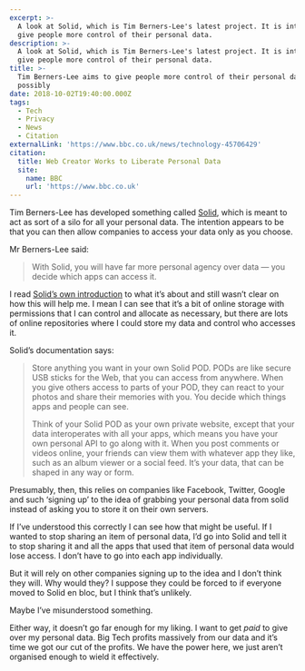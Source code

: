 ```yaml
---
excerpt: >-
  A look at Solid, which is Tim Berners-Lee's latest project. It is intended to
  give people more control of their personal data.
description: >-
  A look at Solid, which is Tim Berners-Lee's latest project. It is intended to
  give people more control of their personal data.
title: >-
  Tim Berners-Lee aims to give people more control of their personal data,
  possibly
date: 2018-10-02T19:40:00.000Z
tags:
  - Tech
  - Privacy
  - News
  - Citation
externalLink: 'https://www.bbc.co.uk/news/technology-45706429'
citation:
  title: Web Creator Works to Liberate Personal Data
  site:
    name: BBC
    url: 'https://www.bbc.co.uk'
---
```

Tim Berners-Lee has developed something called [Solid](https://solid.inrupt.com), which is meant to act as sort of a silo for all your personal data. The intention appears to be that you can then allow companies to access your data only as you choose.

Mr Berners-Lee said:

> With Solid, you will have far more personal agency over data — you decide which apps can access it.  

I read [Solid’s own introduction](https://solid.inrupt.com/about) to what it’s about and still wasn’t clear on how this will help me. I mean I can see that it’s a bit of online storage with permissions that I can control and allocate as necessary, but there are lots of online repositories where I could store my data and control who accesses it.

Solid’s documentation says:

> Store anything you want in your own Solid POD. PODs are like secure USB sticks for the Web, that you can access from anywhere. When you give others access to parts of your POD, they can react to your photos and share their memories with you. You decide which things apps and people can see.  
>   
> Think of your Solid POD as your own private website, except that your data interoperates with all your apps, which means you have your own personal API to go along with it. When you post comments or videos online, your friends can view them with whatever app they like, such as an album viewer or a social feed. It’s your data, that can be shaped in any way or form.  

Presumably, then, this relies on companies like Facebook, Twitter, Google and such ‘signing up’ to the idea of grabbing your personal data from solid instead of asking you to store it on their own servers. 

If I’ve understood this correctly I can see how that might be useful. If I wanted to stop sharing an item of personal data, I’d go into Solid and tell it to stop sharing it and all the apps that used that item of personal data would lose access. I don’t have to go into each app individually.

But it will rely on other companies signing up to the idea and I don’t think they will. Why would they? I suppose they could be forced to if everyone moved to Solid en bloc, but I think that’s unlikely.

Maybe I’ve misunderstood something.

Either way, it doesn’t go far enough for my liking. I want to get _paid_ to give over my personal data. Big Tech profits massively from our data and it’s time we got our cut of the profits. We have the power here, we just aren’t organised enough to wield it effectively.




